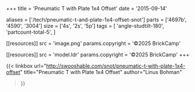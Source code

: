 +++
title = 'Pneumatic T with Plate 1x4 Offset'
date  = '2015-09-14'

aliases = ['/tech/pneumatic-t-and-plate-1x4-offset-snot']
parts = ['4697b', '4590', '3004']
size  = ['4s', '2s', '5p']
tags  = [
  'angle-studtilt-180',
  'partcount-total-5',
]

[[resources]]
src              = 'image.png'
params.copyright = '©2025 BrickCamp'

[[resources]]
src              = 'model.ldr'
params.copyright = '©2025 BrickCamp'
+++

{{< linkbox
    url="http://swooshable.com/snot/pneumatic-t-with-plate-1x4-offset"
    title="Pneumatic T with Plate 1x4 Offset"
    author="Linus Bohman"
>}}
